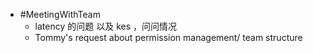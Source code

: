 - #MeetingWithTeam
	- latency 的问题 以及 kes ，问问情况
	- Tommy's request about permission management/ team structure